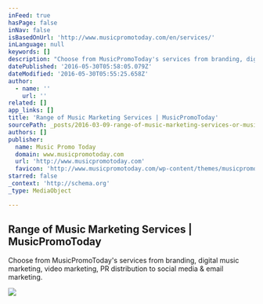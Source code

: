 ```yaml
---
inFeed: true
hasPage: false
inNav: false
isBasedOnUrl: 'http://www.musicpromotoday.com/en/services/'
inLanguage: null
keywords: []
description: "Choose from MusicPromoToday's services from branding, digital music marketing, video marketing, PR distribution to social media & email marketing."
datePublished: '2016-05-30T05:58:05.079Z'
dateModified: '2016-05-30T05:55:25.658Z'
author:
  - name: ''
    url: ''
related: []
app_links: []
title: 'Range of Music Marketing Services | MusicPromoToday'
sourcePath: _posts/2016-03-09-range-of-music-marketing-services-or-musicpromotoday.md
authors: []
publisher:
  name: Music Promo Today
  domain: www.musicpromotoday.com
  url: 'http://www.musicpromotoday.com'
  favicon: 'http://www.musicpromotoday.com/wp-content/themes/musicpromotoday_new/favicon/favicon-mpt-48x48.ico?v=4'
starred: false
_context: 'http://schema.org'
_type: MediaObject

---
```

<article style=""><h1>Range of Music Marketing Services | MusicPromoToday</h1><p>Choose from MusicPromoToday's services from branding, digital music marketing, video marketing, PR distribution to social media &amp; email marketing.</p><img src="https://s3-us-west-2.amazonaws.com/the-grid-img/p/039eb3774f05473927c93f79325d7459b3d897af.jpg" /></article>